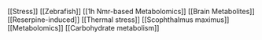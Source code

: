 [[Stress]]
[[Zebrafish]]
[[1h Nmr-based Metabolomics]]
[[Brain Metabolites]]
[[Reserpine-induced]]
[[Thermal stress]]
[[Scophthalmus maximus]]
[[Metabolomics]]
[[Carbohydrate metabolism]]

